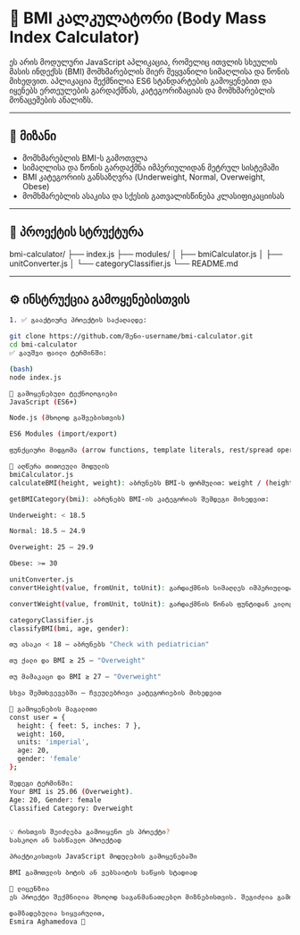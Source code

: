 # 🧮 BMI კალკულატორი (Body Mass Index Calculator)

ეს არის მოდულური JavaScript აპლიკაცია, რომელიც ითვლის სხეულის მასის ინდექსს (BMI) მომხმარებლის მიერ შეყვანილი სიმაღლისა და წონის მიხედვით. აპლიკაცია შექმნილია ES6 სტანდარტების გამოყენებით და იყენებს ერთეულების გარდაქმნას, კატეგორიზაციას და მომხმარებლის მონაცემების ანალიზს.

---

## 📌 მიზანი

- მომხმარებლის BMI-ს გამოთვლა
- სიმაღლისა და წონის გარდაქმნა იმპერიულიდან მეტრულ სისტემაში
- BMI კატეგორიის განსაზღვრა (Underweight, Normal, Overweight, Obese)
- მომხმარებლის ასაკისა და სქესის გათვალისწინება კლასიფიკაციისას

---

## 📁 პროექტის სტრუქტურა

bmi-calculator/
├── index.js
├── modules/
│   ├── bmiCalculator.js
│   ├── unitConverter.js
│   └── categoryClassifier.js
└── README.md


---

## ⚙️ ინსტრუქცია გამოყენებისთვის


```bash
1. ✅ გააქტიურე პროექტის საქაღალდე:

git clone https://github.com/შენი-username/bmi-calculator.git
cd bmi-calculator
✅ გაუშვი ფაილი ტერმინში:

(bash)
node index.js

🧠 გამოყენებული ტექნოლოგიები
JavaScript (ES6+)

Node.js (მხოლოდ გაშვებისთვის)

ES6 Modules (import/export)

ფუნქციური მიდგომა (arrow functions, template literals, rest/spread operators)

📌 აღწერა თითოეული მოდულის
bmiCalculator.js
calculateBMI(height, weight): აბრუნებს BMI-ს ფორმულით: weight / (height ^ 2)

getBMICategory(bmi): აბრუნებს BMI-ის კატეგორიას შემდეგი მიხედვით:

Underweight: < 18.5

Normal: 18.5 – 24.9

Overweight: 25 – 29.9

Obese: >= 30

unitConverter.js
convertHeight(value, fromUnit, toUnit): გარდაქმნის სიმაღლეს იმპერიულიდან მეტრულში (ფუტები + ინჩები -> სანტიმეტრები)

convertWeight(value, fromUnit, toUnit): გარდაქმნის წონას ფუნტიდან კილოგრამში

categoryClassifier.js
classifyBMI(bmi, age, gender):

თუ ასაკი < 18 — აბრუნებს "Check with pediatrician"

თუ ქალი და BMI ≥ 25 — "Overweight"

თუ მამაკაცი და BMI ≥ 27 — "Overweight"

სხვა შემთხვევებში — ჩვეულებრივი კატეგორიების მიხედვით

🧪 გამოყენების მაგალითი
const user = {
  height: { feet: 5, inches: 7 },
  weight: 160,
  units: 'imperial',
  age: 20,
  gender: 'female'
};

შედეგი ტერმინში:
Your BMI is 25.06 (Overweight).
Age: 20, Gender: female
Classified Category: Overweight


💡 რისთვის შეიძლება გამოიყენო ეს პროექტი?
სასკოლო ან სასწავლო პროექტად

პრაქტიკისთვის JavaScript მოდულების გამოყენებაში

BMI გამოთვლის ბოტის ან ვებსაიტის საწყის სტადიად

📄 ლიცენზია
ეს პროექტი შექმნილია მხოლოდ საგანმანათლებლო მიზნებისთვის. შეგიძლია გამოიყენო, შეცვალო და გაავრცელო თავისუფლად.

დამზადებულია სიყვარულით,
Esmira Aghamedova 💖



